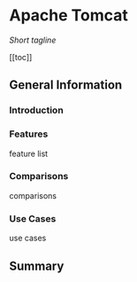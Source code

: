 # Apache Tomcat

*Short tagline*

[[toc]]


## General Information

### Introduction
 
 
### Features
   feature list
     
### Comparisons
   comparisons
        
### Use Cases
   use cases

## Summary   



 

